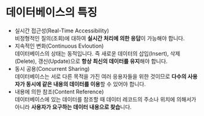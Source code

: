 # 데이터베이스의 특징
- 실시간 접근성(Real-Time Accessibility)  
비정형적인 질의(조회)에 대하여 **실시간 처리에 의한 응답**이 가능해야 합니다. 
- 지속적인 변화(Continuous Evloution)  
데이터베이스의 상태는 동적입니다. 즉 새로운 데이터의 삽입(Insert), 삭제(Delete), 갱신(Update)으로 **항상 최신의 데이터를 유지**해야 합니다.  
- 동시 공용(Concurrent Sharing)  
데이터베이스는 서로 다른 목적을 가진 여러 응용자들을 위한 것이므로 **다수의 사용자가 동시에 같은 내용의 데이터를 이용**할 수 있어야 합니다.  
- 내용에 의한 참조(Content Reference)  
데이터베이스에 있는 데이터를 참조할 때 데이터 레코드의 주소나 위치에 의해서가 아니라 **사용자가 요구하는 데이터 내용으로 찾습**니다.  

